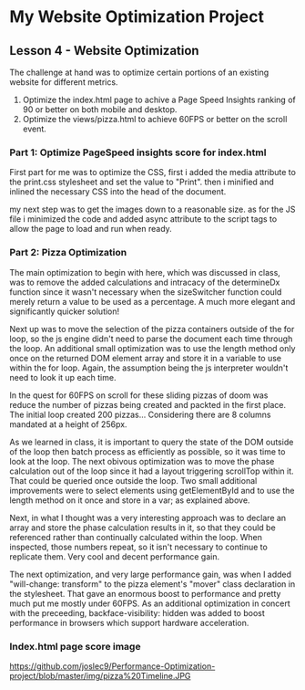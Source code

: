 # My Website Optimization Project
## Lesson 4 - Website Optimization

The challenge at hand was to optimize certain portions of an existing website for different metrics.

1. Optimize the index.html page to achive a Page Speed Insights ranking of 90 or better on both mobile and desktop.
2. Optimize the views/pizza.html to achieve 60FPS or better on the scroll event.

### Part 1: Optimize PageSpeed insights score for index.html

First part for me was to optimize the CSS, first i added the media attribute to the print.css stylesheet and set the value to "Print". then i minified and inlined the necessary CSS into the head of the document. 

my next step was to get the images down to a reasonable size. as for the JS file i minimized the code and added async attribute to the script tags to allow the page to load and run when ready.

### Part 2: Pizza Optimization

The main optimization to begin with here, which was discussed in class, was to remove the added calculations and intracacy of the determineDx function since it wasn't necessary when the sizeSwitcher function could merely return a value to be used as a percentage. A much more elegant and significantly quicker solution!

Next up was to move the selection of the pizza containers outside of the for loop, so the js engine didn't need to parse the document each time through the loop. An additional small optimization was to use the length method only once on the returned DOM element array and store it in a variable to use within the for loop. Again, the assumption being the js interpreter wouldn't need to look it up each time. 

In the quest for 60FPS on scroll for these sliding pizzas of doom was reduce the number of pizzas being created and packted in the first place. The initial loop created 200 pizzas... Considering there are 8 columns mandated at a height of 256px.

As we learned in class, it is important to query the state of the DOM outside of the loop then batch process as efficiently as possible, so it was time to look at the loop. The next obivous optimization was to move the phase calculation out of the loop since it had a layout triggering scrollTop within it. That could be queried once outside the loop. Two small additional improvements were to select elements using getElementById and to use the length method on it once and store in a var; as explained above.

Next, in what I thought was a very interesting approach was to declare an array and store the phase calculation results in it, so that they could be referenced rather than continually calculated within the loop. When inspected, those numbers repeat, so it isn't necessary to continue to replicate them. Very cool and decent performance gain.

The next optimization, and very large performance gain, was when I added "will-change: transform" to the pizza element's "mover" class declaration in the stylesheet. That gave an enormous boost to performance and pretty much put me mostly under 60FPS. As an additional optimization in concert with the preceeding, backface-visibility: hidden was added to boost performance in browsers which support hardware acceleration.


### Index.html page score image
https://github.com/joslec9/Performance-Optimization-project/blob/master/img/pizza%20Timeline.JPG


